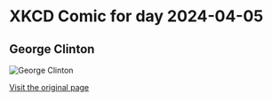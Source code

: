 
# XKCD Comic for day 2024-04-05

## George Clinton

![George Clinton](https://imgs.xkcd.com/comics/george_clinton.jpg "I still wish it were true.")

[Visit the original page](https://xkcd.com/19/)
